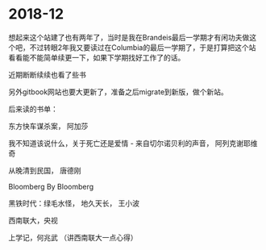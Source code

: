 # 2018-12

想起来这个站建了也有两年了，当时是我在Brandeis最后一学期才有闲功夫做这个吧，不过转眼2年我又要读过在Columbia的最后一学期了，于是打算把这个站看看能不能简单续更一下，如果下学期找好工作了的话。

近期断断续续也看了些书

另外gitbook网站也要大更新了，准备之后migrate到新版，做个新站。

后来读的书单：

东方快车谋杀案， 阿加莎

我不知道该说什么，关于死亡还是爱情 - 来自切尔诺贝利的声音， 阿列克谢耶维奇

从晚清到民国， 唐德刚

Bloomberg By Bloomberg

黑铁时代：绿毛水怪， 地久天长， 王小波

西南联大，央视

上学记，何兆武 （讲西南联大一点心得）

